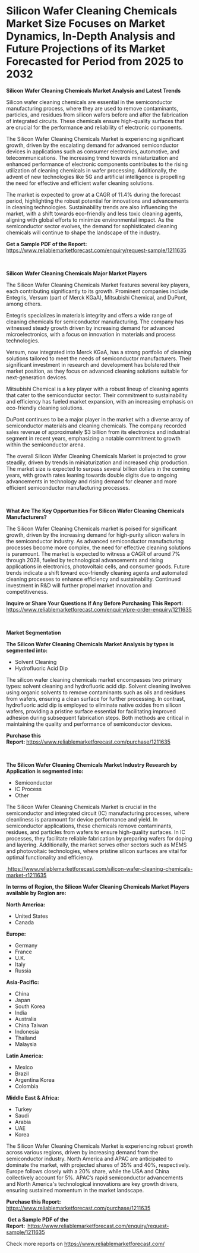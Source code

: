 <p><h1>Silicon Wafer Cleaning Chemicals Market Size Focuses on Market Dynamics, In-Depth Analysis and Future Projections of its Market Forecasted for Period from 2025 to 2032</h1></p><p><strong>Silicon Wafer Cleaning Chemicals Market Analysis and Latest Trends</strong></p>
<p><p>Silicon wafer cleaning chemicals are essential in the semiconductor manufacturing process, where they are used to remove contaminants, particles, and residues from silicon wafers before and after the fabrication of integrated circuits. These chemicals ensure high-quality surfaces that are crucial for the performance and reliability of electronic components.</p><p>The Silicon Wafer Cleaning Chemicals Market is experiencing significant growth, driven by the escalating demand for advanced semiconductor devices in applications such as consumer electronics, automotive, and telecommunications. The increasing trend towards miniaturization and enhanced performance of electronic components contributes to the rising utilization of cleaning chemicals in wafer processing. Additionally, the advent of new technologies like 5G and artificial intelligence is propelling the need for effective and efficient wafer cleaning solutions.</p><p>The market is expected to grow at a CAGR of 11.4% during the forecast period, highlighting the robust potential for innovations and advancements in cleaning technologies. Sustainability trends are also influencing the market, with a shift towards eco-friendly and less toxic cleaning agents, aligning with global efforts to minimize environmental impact. As the semiconductor sector evolves, the demand for sophisticated cleaning chemicals will continue to shape the landscape of the industry.</p></p>
<p><strong>Get a Sample PDF of the Report:&nbsp;</strong> <a href="https://www.reliablemarketforecast.com/enquiry/request-sample/1211635?utm_campaign=3171&utm_medium=2&utm_source=Github&utm_content=ia&utm_term=24032025&utm_id=silicon-wafer-cleaning-chemicals">https://www.reliablemarketforecast.com/enquiry/request-sample/1211635</a></p>
<p>&nbsp;</p>
<p><strong>Silicon Wafer Cleaning Chemicals Major Market Players</strong></p>
<p><p>The Silicon Wafer Cleaning Chemicals Market features several key players, each contributing significantly to its growth. Prominent companies include Entegris, Versum (part of Merck KGaA), Mitsubishi Chemical, and DuPont, among others.</p><p>Entegris specializes in materials integrity and offers a wide range of cleaning chemicals for semiconductor manufacturing. The company has witnessed steady growth driven by increasing demand for advanced microelectronics, with a focus on innovation in materials and process technologies.</p><p>Versum, now integrated into Merck KGaA, has a strong portfolio of cleaning solutions tailored to meet the needs of semiconductor manufacturers. Their significant investment in research and development has bolstered their market position, as they focus on advanced cleaning solutions suitable for next-generation devices.</p><p>Mitsubishi Chemical is a key player with a robust lineup of cleaning agents that cater to the semiconductor sector. Their commitment to sustainability and efficiency has fueled market expansion, with an increasing emphasis on eco-friendly cleaning solutions.</p><p>DuPont continues to be a major player in the market with a diverse array of semiconductor materials and cleaning chemicals. The company recorded sales revenue of approximately $3 billion from its electronics and industrial segment in recent years, emphasizing a notable commitment to growth within the semiconductor arena.</p><p>The overall Silicon Wafer Cleaning Chemicals Market is projected to grow steadily, driven by trends in miniaturization and increased chip production. The market size is expected to surpass several billion dollars in the coming years, with growth rates leaning towards double digits due to ongoing advancements in technology and rising demand for cleaner and more efficient semiconductor manufacturing processes.</p></p>
<p>&nbsp;</p>
<p><strong>What Are The Key Opportunities For Silicon Wafer Cleaning Chemicals Manufacturers?</strong></p>
<p><p>The Silicon Wafer Cleaning Chemicals market is poised for significant growth, driven by the increasing demand for high-purity silicon wafers in the semiconductor industry. As advanced semiconductor manufacturing processes become more complex, the need for effective cleaning solutions is paramount. The market is expected to witness a CAGR of around 7% through 2028, fueled by technological advancements and rising applications in electronics, photovoltaic cells, and consumer goods. Future trends indicate a shift toward eco-friendly cleaning agents and automated cleaning processes to enhance efficiency and sustainability. Continued investment in R&D will further propel market innovation and competitiveness.</p></p>
<p><strong>Inquire or Share Your Questions If Any Before Purchasing This Report:</strong> <a href="https://www.reliablemarketforecast.com/enquiry/pre-order-enquiry/1211635?utm_campaign=3171&utm_medium=2&utm_source=Github&utm_content=ia&utm_term=24032025&utm_id=silicon-wafer-cleaning-chemicals">https://www.reliablemarketforecast.com/enquiry/pre-order-enquiry/1211635</a></p>
<p>&nbsp;</p>
<p><strong>Market Segmentation</strong></p>
<p><strong>The Silicon Wafer Cleaning Chemicals Market Analysis by types is segmented into:</strong></p>
<p><ul><li>Solvent Cleaning</li><li>Hydrofluoric Acid Dip</li></ul></p>
<p><p>The silicon wafer cleaning chemicals market encompasses two primary types: solvent cleaning and hydrofluoric acid dip. Solvent cleaning involves using organic solvents to remove contaminants such as oils and residues from wafers, ensuring a clean surface for further processing. In contrast, hydrofluoric acid dip is employed to eliminate native oxides from silicon wafers, providing a pristine surface essential for facilitating improved adhesion during subsequent fabrication steps. Both methods are critical in maintaining the quality and performance of semiconductor devices.</p></p>
<p><strong>Purchase this Report:&nbsp;</strong><a href="https://www.reliablemarketforecast.com/purchase/1211635?utm_campaign=3171&utm_medium=2&utm_source=Github&utm_content=ia&utm_term=24032025&utm_id=silicon-wafer-cleaning-chemicals">https://www.reliablemarketforecast.com/purchase/1211635</a></p>
<p>&nbsp;</p>
<p><strong>The Silicon Wafer Cleaning Chemicals Market Industry Research by Application is segmented into:</strong></p>
<p><ul><li>Semiconductor</li><li>IC Process</li><li>Other</li></ul></p>
<p><p>The Silicon Wafer Cleaning Chemicals Market is crucial in the semiconductor and integrated circuit (IC) manufacturing processes, where cleanliness is paramount for device performance and yield. In semiconductor applications, these chemicals remove contaminants, residues, and particles from wafers to ensure high-quality surfaces. In IC processes, they facilitate reliable fabrication by preparing wafers for doping and layering. Additionally, the market serves other sectors such as MEMS and photovoltaic technologies, where pristine silicon surfaces are vital for optimal functionality and efficiency.</p></p>
<p><a href="https://www.reliablemarketforecast.com/silicon-wafer-cleaning-chemicals-market-r1211635?utm_campaign=3171&utm_medium=2&utm_source=Github&utm_content=ia&utm_term=24032025&utm_id=silicon-wafer-cleaning-chemicals">&nbsp;https://www.reliablemarketforecast.com/silicon-wafer-cleaning-chemicals-market-r1211635</a></p>
<p><strong>In terms of Region, the Silicon Wafer Cleaning Chemicals Market Players available by Region are:</strong></p>
<p>
    <p> <strong> North America: </strong>
        <ul>
            <li>United States</li>
            <li>Canada</li>
        </ul>
        </p> 
    <p> <strong> Europe: </strong>
        <ul>
            <li>Germany</li>
            <li>France</li>
            <li>U.K.</li>
            <li>Italy</li>
            <li>Russia</li>
        </ul>
        </p> 
    <p> <strong> Asia-Pacific: </strong>
        <ul>
            <li>China</li>
            <li>Japan</li>
            <li>South Korea</li>
            <li>India</li>
            <li>Australia</li>
            <li>China Taiwan</li>
            <li>Indonesia</li>
            <li>Thailand</li>
            <li>Malaysia</li>
        </ul>
        </p> 
    <p> <strong> Latin America: </strong>
        <ul>
            <li>Mexico</li>
            <li>Brazil</li>
            <li>Argentina Korea</li>
            <li>Colombia</li>
        </ul>
        </p> 
    <p> <strong> Middle East & Africa: </strong>
        <ul>
            <li>Turkey</li>
            <li>Saudi</li>
            <li>Arabia</li>
            <li>UAE</li>
            <li>Korea</li>
        </ul>
    </p>
    </p>
<p><p>The Silicon Wafer Cleaning Chemicals Market is experiencing robust growth across various regions, driven by increasing demand from the semiconductor industry. North America and APAC are anticipated to dominate the market, with projected shares of 35% and 40%, respectively. Europe follows closely with a 20% share, while the USA and China collectively account for 5%. APAC’s rapid semiconductor advancements and North America's technological innovations are key growth drivers, ensuring sustained momentum in the market landscape.</p></p>
<p><strong>Purchase this Report: </strong><a href="https://www.reliablemarketforecast.com/purchase/1211635?utm_campaign=3171&utm_medium=2&utm_source=Github&utm_content=ia&utm_term=24032025&utm_id=silicon-wafer-cleaning-chemicals">https://www.reliablemarketforecast.com/purchase/1211635</a></p>
<p>&nbsp;<strong>Get a Sample PDF of the Report:&nbsp;&nbsp;</strong><a href="https://www.reliablemarketforecast.com/enquiry/request-sample/1211635?utm_campaign=3171&utm_medium=2&utm_source=Github&utm_content=ia&utm_term=24032025&utm_id=silicon-wafer-cleaning-chemicals">https://www.reliablemarketforecast.com/enquiry/request-sample/1211635</a></p>
<p><strong></strong></p>
<p>Check more reports on <a href="https://www.reliablemarketforecast.com/?utm_campaign=3171&utm_medium=2&utm_source=Github&utm_content=ia&utm_term=24032025&utm_id=silicon-wafer-cleaning-chemicals">https://www.reliablemarketforecast.com/</a></p>
